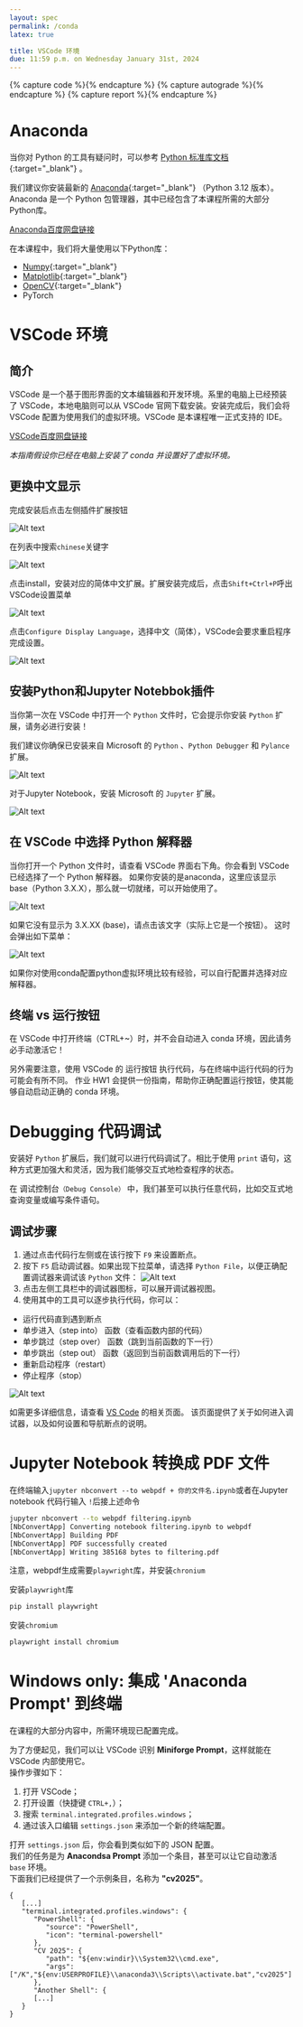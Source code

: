 ```yaml
---
layout: spec
permalink: /conda
latex: true

title: VSCode 环境
due: 11:59 p.m. on Wednesday January 31st, 2024
---
```


<link href="style.css" rel="stylesheet">
<div style="display:none">
	<!-- Define LaTeX commands here -->
	\(
		\DeclareMathOperator*{\argmin}{arg\,min}

		\newcommand{\DB}{\mathbf{D}}
		\newcommand{\NB}{\mathbf{N}}
		\newcommand{\PB}{\mathbf{P}}
		\newcommand{\SB}{\mathbf{S}}
		\newcommand{\XB}{\mathbf{X}}

		\newcommand{\xB}{\mathbf{x}}
		\newcommand{\yB}{\mathbf{y}}
	\)

</div>

{% capture code %}<i class="fa fa-code icon-large"></i>{% endcapture %}
{% capture autograde %}<i class="fa fa-robot icon-large"></i>{% endcapture %}
{% capture report %}<i class="fa fa-file icon-large"></i>{% endcapture %}

# Anaconda

当你对 Python 的工具有疑问时，可以参考 [Python 标准库文档](https://docs.python.org/3.7/library/index.html){:target="_blank"}
。

我们建议你安装最新的 [Anaconda](https://www.anaconda.com/download/){:target="_blank"} （Python 3.12 版本）。Anaconda 是一个 Python 包管理器，其中已经包含了本课程所需的大部分Python库。

[Anaconda百度网盘链接](https://pan.baidu.com/s/1JYNiSFtiaCKW3S0v3-xxiw?pwd=uc43)

在本课程中，我们将大量使用以下Python库：

 - [Numpy](https://numpy.org/doc/stable/user/quickstart.html){:target="_blank"} 
 - [Matplotlib](https://matplotlib.org/stable/tutorials/introductory/pyplot.html){:target="_blank"} 
 - [OpenCV](https://opencv.org/){:target="_blank"}
 - PyTorch

# VSCode 环境

## 简介

VSCode 是一个基于图形界面的文本编辑器和开发环境。系里的电脑上已经预装了 VSCode，本地电脑则可以从 VSCode 官网下载安装。安装完成后，我们会将 VSCode 配置为使用我们的虚拟环境。VSCode 是本课程唯一正式支持的 IDE。

[VSCode百度网盘链接](https://pan.baidu.com/s/1JYNiSFtiaCKW3S0v3-xxiw?pwd=uc43)

*本指南假设你已经在电脑上安装了 conda 并设置好了虚拟环境。*

## 更换中文显示

完成安装后点击左侧插件扩展按钮

![Alt text](assets/envi/ext.png "Jupyter")

在列表中搜索`chinese`关键字

![Alt text](assets/envi/lang.png "Jupyter")

点击install，安装对应的简体中文扩展。扩展安装完成后，点击`Shift+Ctrl+P`呼出VSCode设置菜单

![Alt text](assets/envi/config.png "Jupyter")

点击`Configure Display Language`，选择中文（简体），VSCode会要求重启程序完成设置。

![Alt text](assets/envi/select.png "Jupyter")


## 安装Python和Jupyter Notebbok插件

当你第一次在 VSCode 中打开一个 `Python` 文件时，它会提示你安装 `Python` 扩展，请务必进行安装！

我们建议你确保已安装来自 Microsoft 的 `Python` 、`Python Debugger` 和 `Pylance` 扩展。

![Alt text](assets/envi/python.png "Jupyter")

对于Jupyter Notebook，安装 Microsoft 的 `Jupyter` 扩展。 

![Alt text](assets/envi/jupyter.png "Jupyter")


## 在 VSCode 中选择 Python 解释器

当你打开一个 Python 文件时，请查看 VSCode 界面右下角。你会看到 VSCode 已经选择了一个 Python 解释器。
如果你安装的是anaconda，这里应该显示base（Python 3.X.X），那么就一切就绪，可以开始使用了。

![Alt text](assets/envi/in2.png "Jupyter")

如果它没有显示为 3.X.XX (base)，请点击该文字（实际上它是一个按钮）。
这时会弹出如下菜单：

![Alt text](assets/envi/interpreter.png "Jupyter")

如果你对使用conda配置python虚拟环境比较有经验，可以自行配置并选择对应解释器。

## 终端 vs 运行按钮

在 VSCode 中打开终端（CTRL+~）时，并不会自动进入 conda 环境，因此请务必手动激活它！

另外需要注意，使用 VSCode 的 运行按钮 执行代码，与在终端中运行代码的行为可能会有所不同。
作业 HW1 会提供一份指南，帮助你正确配置运行按钮，使其能够自动启动正确的 conda 环境。

# Debugging 代码调试

安装好 `Python` 扩展后，我们就可以进行代码调试了。相比于使用 `print` 语句，这种方式更加强大和灵活，因为我们能够交互式地检查程序的状态。

在 调试控制台`（Debug Console）` 中，我们甚至可以执行任意代码，比如交互式地查询变量或编写条件语句。

## 调试步骤

1. 通过点击代码行左侧或在该行按下 `F9` 来设置断点。
2. 按下 `F5` 启动调试器。如果出现下拉菜单，请选择 `Python File`，以便正确配置调试器来调试该 `Python` 文件：
![Alt text](assets/envi/F5.png "Jupyter")
3. 点击左侧工具栏中的调试器图标，可以展开调试器视图。
4. 使用其中的工具可以逐步执行代码，你可以：
- 运行代码直到遇到断点
- 单步进入（step into） 函数（查看函数内部的代码）
- 单步跳过（step over） 函数（跳到当前函数的下一行）
- 单步跳出（step out） 函数（返回到当前函数调用后的下一行）
- 重新启动程序（restart）
- 停止程序（stop）

![Alt text](assets/envi/debugger-view.png "Jupyter")

如需更多详细信息，请查看 [VS Code](https://code.visualstudio.com/docs/debugtest/debugging) 的相关页面。
该页面提供了关于如何进入调试器，以及如何设置和导航断点的说明。

# Jupyter Notebook 转换成 PDF 文件

在终端输入`jupyter nbconvert --to webpdf + 你的文件名.ipynb`或者在Jupyter notebook 代码行输入 `!`后接上述命令

```bash
jupyter nbconvert --to webpdf filtering.ipynb
[NbConvertApp] Converting notebook filtering.ipynb to webpdf
[NbConvertApp] Building PDF
[NbConvertApp] PDF successfully created
[NbConvertApp] Writing 385168 bytes to filtering.pdf
```

注意，webpdf生成需要`playwright`库，并安装`chronium`



安装`playwright`库
```bash
pip install playwright
```

安装`chromium`
```bash
playwright install chromium
```

# Windows only: 集成 'Anaconda Prompt' 到终端


在课程的大部分内容中，所需环境现已配置完成。  

为了方便起见，我们可以让 VSCode 识别 **Miniforge Prompt**，这样就能在 VSCode 内部使用它。  
操作步骤如下：  
1. 打开 VSCode；  
2. 打开设置（快捷键 `CTRL+,`）；  
3. 搜索 `terminal.integrated.profiles.windows`；  
4. 通过该入口编辑 `settings.json` 来添加一个新的终端配置。  

打开 `settings.json` 后，你会看到类似如下的 JSON 配置。  
我们的任务是为 **Anacondsa Prompt** 添加一个条目，甚至可以让它自动激活 `base` 环境。  
下面我们已经提供了一个示例条目，名称为 **"cv2025"**。  

```
{
   [...]
   "terminal.integrated.profiles.windows": {
      "PowerShell": {
         "source": "PowerShell",
         "icon": "terminal-powershell"
      },
      "CV 2025": {
         "path": "${env:windir}\\System32\\cmd.exe",
         "args": ["/K","${env:USERPROFILE}\\anaconda3\\Scripts\\activate.bat","cv2025"]
      },
      "Another Shell": {
      [...]
   }
}
```
